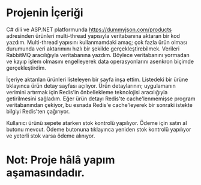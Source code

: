 # Projenin İçeriği
C# dili ve ASP.NET platformunda https://dummyjson.com/products adresinden ürünleri multi-thread yapısıyla veritabanına aktaran bir kod yazdım. Multi-thread yapısını kullanmamdaki amaç; çok fazla ürün olması durumunda veri aktarımını hızlı bir şekilde gerçekleştirebilmek. Verileri RabbitMQ aracılığıyla veritabanına yazdım. Böylece veritabanını yormadan ve kayıp işlem olmasını engelleyerek data operasyonlarını asenkron biçimde gerçekleştirdim.

İçeriye aktarılan ürünleri listeleyen bir sayfa inşa ettim. Listedeki bir ürüne tıklayınca ürün detay sayfası açılıyor. Ürün detaylarının; uygulamanın verimini artırmak için Redis'in önbellekleme teknolojisi aracılığıyla getirilmesini sağladım. Eğer ürün detayı Redis'te cache'lenmemişse program veritabanından çekiyor, bu esnada Redis'e cache'leyerek bir  sonraki istekte bilgiyi Redis'ten çağırıyor.

Kullanıcı ürünü sepete atarken stok kontrolü yapılıyor. Ödeme için satın al butonu mevcut. Ödeme butonuna tıklayınca yeniden stok kontrolü yapılıyor ve yeterli stok varsa ödeme alınıyor.

# Not: Proje hâlâ yapım aşamasındadır.

